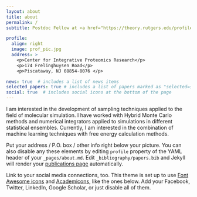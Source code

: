 ```yaml
---
layout: about
title: about
permalink: /
subtitle: Postdoc Fellow at <a href="https://theory.rutgers.edu/profile.php?people_id=277">York Lab (Rutgers University)</a> and <a href="https://sites.google.com/view/biokt/people?authuser=0">BioKimika Teorikoa Lab (DIPC and UPV/EHU)</a>

profile:
  align: right
  image: prof_pic.jpg
  address: >
    <p>Center for Integrative Proteomics Research</p>
    <p>174 Frelinghuysen Road</p>
    <p>Piscataway, NJ 08854-8076 </p>

news: true  # includes a list of news items
selected_papers: true # includes a list of papers marked as "selected={true}"
social: true  # includes social icons at the bottom of the page
---
```


I am interested in the development of sampling techniques applied to the field of molecular simulation. I have worked with Hybrid Monte Carlo methods and numerical integrators applied to simulations in different statistical ensembles. Currently, I am interested in the combination of machine learning techniques with free energy calculation methods.

Put your address / P.O. box / other info right below your picture. You can also disable any these elements by editing `profile` property of the YAML header of your `_pages/about.md`. Edit `_bibliography/papers.bib` and Jekyll will render your [publications page](/al-folio/publications/) automatically.

Link to your social media connections, too. This theme is set up to use [Font Awesome icons](http://fortawesome.github.io/Font-Awesome/) and [Academicons](https://jpswalsh.github.io/academicons/), like the ones below. Add your Facebook, Twitter, LinkedIn, Google Scholar, or just disable all of them.
